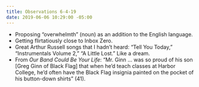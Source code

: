 ```yaml
---
title: Observations 6-4-19
date: 2019-06-06 10:29:00 -05:00
---
```


- Proposing “overwhelmth” (noun) as an addition to the English language.
- Getting flirtatiously close to Inbox Zero.
- Great Arthur Russell songs that I hadn’t heard: “Tell You Today,”  “Instrumentals Volume 2,” “A Little Lost.” Like a dream.
- From *Our Band Could Be Your Life*: “Mr. Ginn … was so proud of his son [Greg Ginn of Black Flag] that when he’d teach classes at Harbor College, he’d often have the Black Flag insignia painted on the pocket of his button-down shirts” (41).